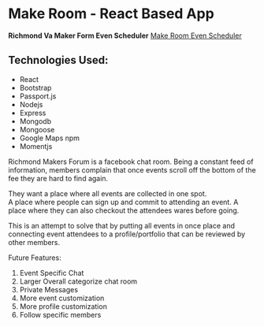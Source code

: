 # Make Room - React Based App
**Richmond Va Maker Form Even Scheduler**
[Make Room Even Scheduler](https://make-room-3.herokuapp.com/ "Make Room!")

## Technologies Used: 
- React
- Bootstrap
- Passport.js
- Nodejs
- Express
- Mongodb
- Mongoose
- Google Maps npm
- Momentjs

Richmond Makers Forum is a facebook chat room.
Being a constant feed of information, members complain that 
once events scroll off the bottom of the fee they are hard to find again.

They want a place where all events are collected in one spot.  
A place where people can sign up and commit to attending an event.
A place where they can also checkout the attendees wares before going.

This is an attempt to solve that by putting all events in once place and
connecting event attendees to a profile/portfolio that can be reviewed by other members.


Future Features: 

1. Event Specific Chat
1. Larger Overall categorize chat room
1. Private Messages
1. More event customization
1. More profile customization
1. Follow specific members
